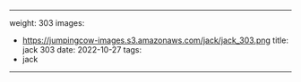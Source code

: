 
---
weight: 303
images:
- https://jumpingcow-images.s3.amazonaws.com/jack/jack_303.png
title: jack 303
date: 2022-10-27
tags:
- jack
---
